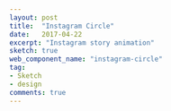 ```yaml
---
layout: post
title:  "Instagram Circle"
date:   2017-04-22
excerpt: "Instagram story animation"
sketch: true
web_component_name: "instagram-circle"
tag:
- Sketch
- design
comments: true
---
```


<instagram-circle></instagram-circle>
